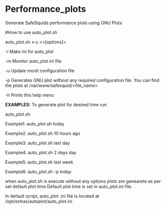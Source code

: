 # Performance_plots
Generate SafeSquids performance plots using GNU Plots

#How to use auto_plot.sh

auto_plot.sh <-u ><[options]>

-i		Make ini for auto_plot

-m		Monitor auto_plot.ini file

-u		Update monit configuration file

-p		Generates GNU plot without any required configuration file.
		You can find the plots at /var/www/safesquid/<file_name>

-h		Prints this help menu

**EXAMPLES:**
To generate plot for desired time run

auto_plot.sh <time range>

Example1: auto_plot.sh today

Example2: auto_plot.sh 10 hours ago

Example3: auto_plot.sh last day

Example4: auto_plot.sh 2 days day

Example5: auto_plot.sh last week

Example6: auto_plot.sh -p today

when auto_plot.sh is execute without any options plots are genearete as per set default plot time
Default plot time is set in auto_plot.ini file.

In default script, auto_plot .ini file is located at /opt/extras/autoplot/auto_plot.ini
